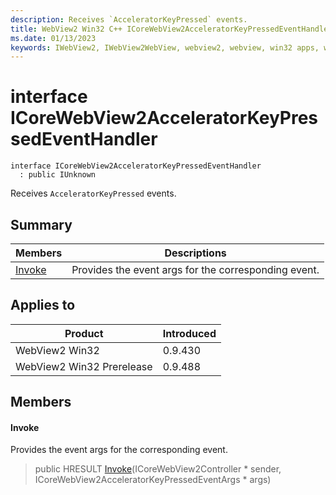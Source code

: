 ```yaml
---
description: Receives `AcceleratorKeyPressed` events.
title: WebView2 Win32 C++ ICoreWebView2AcceleratorKeyPressedEventHandler
ms.date: 01/13/2023
keywords: IWebView2, IWebView2WebView, webview2, webview, win32 apps, win32, edge, ICoreWebView2, ICoreWebView2Controller, browser control, edge html, ICoreWebView2AcceleratorKeyPressedEventHandler
---
```


# interface ICoreWebView2AcceleratorKeyPressedEventHandler

```
interface ICoreWebView2AcceleratorKeyPressedEventHandler
  : public IUnknown
```

Receives `AcceleratorKeyPressed` events.

## Summary

 Members                        | Descriptions
--------------------------------|---------------------------------------------
[Invoke](#invoke) | Provides the event args for the corresponding event.

## Applies to

Product                         | Introduced
--------------------------------|---------------------------------------------
WebView2 Win32            |    0.9.430
WebView2 Win32 Prerelease |    0.9.488

## Members

#### Invoke

Provides the event args for the corresponding event.

> public HRESULT [Invoke](#invoke)(ICoreWebView2Controller * sender, ICoreWebView2AcceleratorKeyPressedEventArgs * args)

